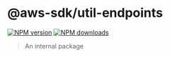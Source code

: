 # @aws-sdk/util-endpoints
[![NPM version](https://img.shields.io/npm/v/@aws-sdk/util-endpoints/latest.svg)](https://www.npmjs.com/package/@aws-sdk/util-endpoints)
[![NPM downloads](https://img.shields.io/npm/dm/@aws-sdk/util-endpoints.svg)](https://www.npmjs.com/package/@aws-sdk/util-endpoints)
> An internal package

